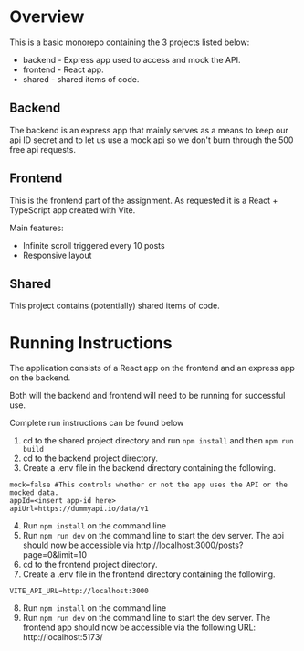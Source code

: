 # Overview

This is a basic monorepo containing the 3 projects listed below:

* backend - Express app used to access and mock the API.
* frontend - React app.
* shared - shared items of code.

## Backend

The backend is an express app that mainly serves as a means to keep
our api ID secret and to let us use a mock api so we don't burn 
through the 500 free api requests.

## Frontend 

This is the frontend part of the assignment. As requested it is a React + TypeScript app created with Vite.

Main features:
* Infinite scroll triggered every 10 posts
* Responsive layout

## Shared

This project contains (potentially) shared items of code.

# Running Instructions

The application consists of a React app on the frontend and an express app on the backend.

Both will the backend and frontend will need to be running for successful use.

Complete run instructions can be found below

1. cd to the shared project directory and run `npm install` and then `npm run build`
2. cd to the backend project directory.
3. Create a .env file in the backend directory containing the following. 
```
mock=false #This controls whether or not the app uses the API or the mocked data.
appId=<insert app-id here>
apiUrl=https://dummyapi.io/data/v1
``` 
4. Run `npm install` on the command line
5. Run `npm run dev` on the command line to start the dev server. The api should now be accessible via http://localhost:3000/posts?page=0&limit=10
6. cd to the frontend project directory.
7. Create a .env file in the frontend directory containing the following. 
```
VITE_API_URL=http://localhost:3000
```  
8. Run `npm install` on the command line
9. Run `npm run dev` on the command line to start the dev server. The frontend app should now be accessible via the following URL: http://localhost:5173/
